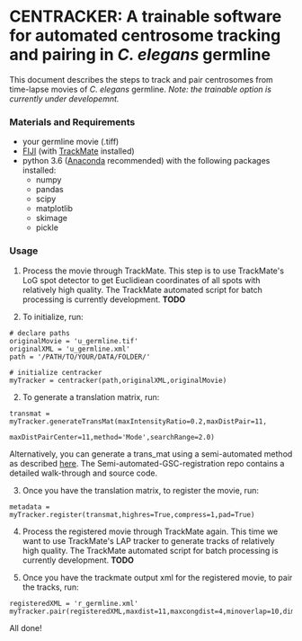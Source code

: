 # CENTRACKER: A trainable software for automated centrosome tracking and pairing in *C. elegans* germline
This document describes the steps to track and pair centrosomes from time-lapse movies of *C. elegans* germline. *Note: the trainable option is currently under developemnt.*

### Materials and Requirements
- your germline movie (.tiff)
- [FIJI](https://imagej.net/Fiji) (with [TrackMate](https://imagej.net/TrackMate) installed)
- python 3.6 ([Anaconda](https://www.anaconda.com/) recommended) with the following packages installed: 
  - numpy
  - pandas
  - scipy
  - matplotlib
  - skimage
  - pickle

### Usage

1. Process the movie through TrackMate. This step is to use TrackMate's LoG spot detector to get Euclidiean coordinates of all spots with relatively high quality. The TrackMate automated script for batch processing is currently development. **TODO**

2. To initialize, run:
```
# declare paths
originalMovie = 'u_germline.tif'
originalXML = 'u_germline.xml'
path = '/PATH/TO/YOUR/DATA/FOLDER/'

# initialize centracker
myTracker = centracker(path,originalXML,originalMovie)
```

2. To generate a translation matrix, run:
```
transmat = myTracker.generateTransMat(maxIntensityRatio=0.2,maxDistPair=11,
                    maxDistPairCenter=11,method='Mode',searchRange=2.0)
```


Alternatively, you can generate a trans_mat using a semi-automated method as described [here](https://github.com/gerhold-lab/Semi-automated-GSC-registration/). The Semi-automated-GSC-registration repo contains a detailed walk-through and source code.

3. Once you have the translation matrix, to register the movie, run:
```
metadata = myTracker.register(transmat,highres=True,compress=1,pad=True)
```
4. Process the registered movie through TrackMate again. This time we want to use TrackMate's LAP tracker to generate tracks of relatively high quality. The TrackMate automated script for batch processing is currently development. **TODO**

5. Once you have the trackmate output xml for the registered movie, to pair the tracks, run:
```
registeredXML = 'r_germline.xml'
myTracker.pair(registeredXML,maxdist=11,maxcongdist=4,minoverlap=10,dim=None) 
```
All done!
